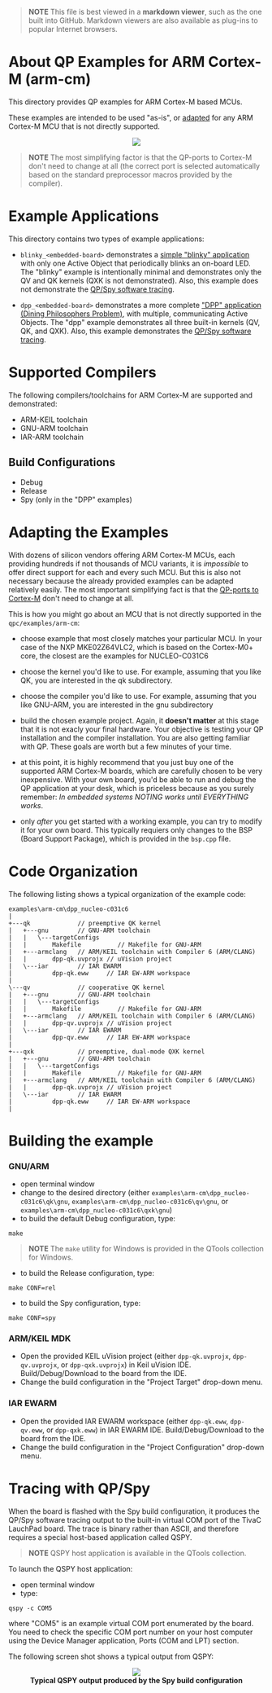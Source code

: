 > **NOTE**
This file is best viewed in a **markdown viewer**, such as the one built into GitHub. Markdown viewers are also available as plug-ins to popular Internet browsers.

# About QP Examples for ARM Cortex-M (arm-cm)
This directory provides QP examples for ARM Cortex-M based MCUs.

These examples are intended to be used "as-is", or [adapted](#adapting-the-examples) for any ARM Cortex-M MCU that is not directly supported.

<p align="center">
<img src="qp_arm-cm.jpg"/>
</p>

> **NOTE**
The most simplifying factor is that the QP-ports to Cortex-M don't need to change at all (the correct port is selected automatically based on the standard preprocessor macros provided by the compiler).

# Example Applications
This directory contains two types of example applications:
- `blinky_<embedded-board>` demonstrates a [simple "blinky" application](https://www.state-machine.com/qpc/tut_blinky.html) with only one Active Object that periodically blinks an on-board LED. The "blinky" example is intentionally minimal and demonstrates only the QV and QK kernels (QXK is not demonstrated). Also, this example does not demonstrate the [QP/Spy software tracing](https://www.state-machine.com/qtools/qpspy.html).

- `dpp_<embedded-board>` demonstrates a more complete ["DPP" application (Dining Philosophers Problem)](https://www.state-machine.com/qpc/tut_dpp.html), with multiple, communicating Active Objects. The "dpp" example demonstrates all three built-in kernels (QV, QK, and QXK). Also, this example demonstrates the [QP/Spy software tracing](https://www.state-machine.com/qtools/qpspy.html).

# Supported Compilers
The following compilers/toolchains for ARM Cortex-M are supported and demonstrated:
- ARM-KEIL toolchain
- GNU-ARM toolchain
- IAR-ARM toolchain

## Build Configurations
- Debug
- Release
- Spy (only in the "DPP" examples)

# Adapting the Examples
With dozens of silicon vendors offering ARM Cortex-M MCUs, each providing hundreds if not thousands of MCU variants, it is *impossible* to offer direct support for each and every such MCU. But this is also not necessary because the already provided examples can be adapted relatively easily. The most important simplifying fact is that the [QP-ports to Cortex-M](https://www.state-machine.com/qpc/arm-cm.html) don't need to change at all.

This is how you might go about an MCU that is not directly supported in the `qpc/examples/arm-cm`:

- choose example that most closely matches your particular MCU. In your case of the NXP MKE02Z64VLC2, which is based on the Cortex-M0+ core, the closest are the examples for NUCLEO-C031C6

- choose the kernel you'd like to use. For example, assuming that you like QK, you are interested in the qk subdirectory.

- choose the compiler you'd like to use. For example, assuming that you like GNU-ARM, you are interested in the gnu subdirectory

- build the chosen example project. Again, it **doesn't matter** at this stage that it is not exacly your final hardware. Your objective is testing your QP installation and the compiler installation. You are also getting familiar with QP. These goals are worth but a few minutes of your time.

- at this point, it is highly recommend that you just buy one of the supported ARM Cortex-M boards, which are carefully chosen to be very inexpensive. With your own board, you'd be able to run and debug the QP application at your desk, which is priceless because as you surely remember: *In embedded systems NOTING works until EVERYTHING works*.

- only *after* you get started with a working example, you can try to modify it for your own board. This typically requiers only changes to the BSP (Board Support Package), which is provided in the `bsp.cpp` file.


# Code Organization
The following listing shows a typical organization of the example code:
```
examples\arm-cm\dpp_nucleo-c031c6
|
+---qk             // preemptive QK kernel
|   +---gnu        // GNU-ARM toolchain
|   |   \---targetConfigs
|   |       Makefile          // Makefile for GNU-ARM
|   +---armclang   // ARM/KEIL toolchain with Compiler 6 (ARM/CLANG)
|   |       dpp-qk.uvprojx // uVision project
|   \---iar        // IAR EWARM
|           dpp-qk.eww     // IAR EW-ARM workspace
|
\---qv             // cooperative QK kernel
|   +---gnu        // GNU-ARM toolchain
|   |   \---targetConfigs
|   |       Makefile          // Makefile for GNU-ARM
|   +---armclang   // ARM/KEIL toolchain with Compiler 6 (ARM/CLANG)
|   |       dpp-qv.uvprojx // uVision project
|   \---iar        // IAR EWARM
|           dpp-qv.eww     // IAR EW-ARM workspace
|
+---qxk            // preemptive, dual-mode QXK kernel
|   +---gnu        // GNU-ARM toolchain
|   |   \---targetConfigs
|   |       Makefile          // Makefile for GNU-ARM
|   +---armclang   // ARM/KEIL toolchain with Compiler 6 (ARM/CLANG)
|   |       dpp-qk.uvprojx // uVision project
|   \---iar        // IAR EWARM
|           dpp-qk.eww     // IAR EW-ARM workspace
|
```

# Building the example

### GNU/ARM
- open terminal window
- change to the desired directory (either `examples\arm-cm\dpp_nucleo-c031c6\qk\gnu`, `examples\arm-cm\dpp_nucleo-c031c6\qv\gnu`, or `examples\arm-cm\dpp_nucleo-c031c6\qxk\gnu`)
- to build the default Debug configuration, type:

```
make
```

> **NOTE**
The `make` utility for Windows is provided in the QTools collection for Windows.

- to build the Release configuration, type:

```
make CONF=rel
```

- to build the Spy configuration, type:

```
make CONF=spy
```


### ARM/KEIL MDK
- Open the provided KEIL uVision project (either `dpp-qk.uvprojx`, `dpp-qv.uvprojx`, or `dpp-qxk.uvprojx`)
in Keil uVision IDE. Build/Debug/Download to the board from the IDE.
- Change the build configuration in the "Project Target" drop-down menu.


### IAR EWARM
- Open the provided IAR EWARM workspace (either `dpp-qk.eww`, `dpp-qv.eww`, or `dpp-qxk.eww`)
in IAR EWARM IDE. Build/Debug/Download to the board from the IDE.
- Change the build configuration in the "Project Configuration" drop-down menu.



# Tracing with QP/Spy
When the board is flashed with the Spy build configuration, it produces the QP/Spy software tracing output to the built-in virtual COM port of the TivaC LauchPad board. The trace is binary rather than ASCII, and therefore requires a special host-based application called QSPY.

> **NOTE** QSPY host application is available in the QTools collection.

To launch the QSPY host application:
- open terminal window
- type:

```
qspy -c COM5
```

where "COM5" is an example virtual COM port enumerated by the board. You need to check the specific COM port number on your host computer using the Device Manager application, Ports (COM and LPT) section.


The following screen shot shows a typical output from QSPY:

<p align="center">
<img src="./qspy-output.png"/><br>
<b>Typical QSPY output produced by the Spy build configuration</b>
</p>
